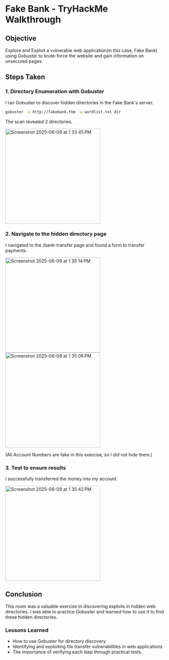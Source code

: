 # Fake Bank - TryHackMe Walkthrough

## Objective
Explore and Exploit a vulnerable web application(in this case, Fake Bank) using Gobuster to brute-force the website and gain information on unsecured pages.

## Steps Taken

### 1. Directory Enumeration with Gobuster
I ran Gobuster to discover hidden directories in the Fake Bank's server.

```bash
gobuster -u http://fakebank.thm -w wordlist.txt dir
```
The scan revealed 2 directories.

<img width="300" alt="Screenshot 2025-06-09 at 1 33 45 PM" src="https://github.com/user-attachments/assets/31f7208f-3b12-4426-993d-d4b7fbe6676c" />

### 2. Navigate to the hidden directory page
I navigated to the /bank-transfer page and found a form to transfer payments.

<img width="300" alt="Screenshot 2025-06-09 at 1 35 14 PM" src="https://github.com/user-attachments/assets/49c3d09c-633c-467e-b8a5-e2007310cce3" />
<img width="300" alt="Screenshot 2025-06-09 at 1 35 06 PM" src="https://github.com/user-attachments/assets/9cd13fd3-8d20-4f71-b7b6-99dbaae5d0c6" />

(All Account Numbers are fake in this exercise, so I did not hide them.)

### 3. Test to ensure results
I successfully transferred the money into my account.

<img width="300" alt="Screenshot 2025-06-09 at 1 35 42 PM" src="https://github.com/user-attachments/assets/08d9bf9e-50d8-4c08-b92d-c6c0f0576bc8" />

## Conclusion
This room was a valuable exercise in discovering exploits in hidden web directories. I was able to practice Gobuster and learned how to use it to find these hidden directories.

### Lessons Learned
- How to use Gobuster for directory discovery
- Identifying and exploiting file transfer vulnerabilities in web applications
- The importance of verifying each step through practical tests.
